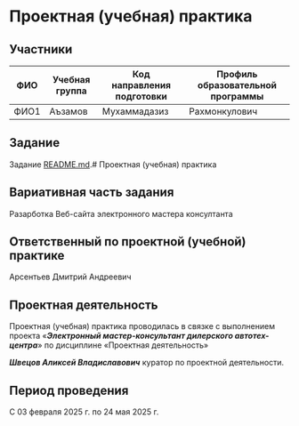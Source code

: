 # Проектная (учебная) практика


## Участники

| ФИО | Учебная группа | Код направления подготовки | Профиль образовательной программы |
|-|-|-|-|
| ФИО1 |Аъзамов|Мухаммадазиз|Рахмонкулович|
## Задание

Задание [README.md](task/README.md).# Проектная (учебная) практика

## Вариативная часть задания

Разарботка Веб-сайта электронного мастера консултанта 

## Ответственный по проектной (учебной) практике

Арсентьев Дмитрий Андреевич 

## Проектная деятельность

Проектная (учебная) практика проводилась в связке с выполнением проекта «***Электронный мастер-консультант дилерского автотех-центра***» по дисциплине «Проектная деятельность»

***Швецов Аликсей Владиславович*** куратор по проектной деятельности.

## Период проведения

С 03 февраля 2025 г. по 24 мая 2025 г.

